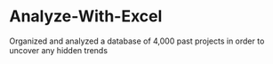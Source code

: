 # Analyze-With-Excel
Organized and analyzed a database of 4,000 past projects in order to uncover any hidden trends

